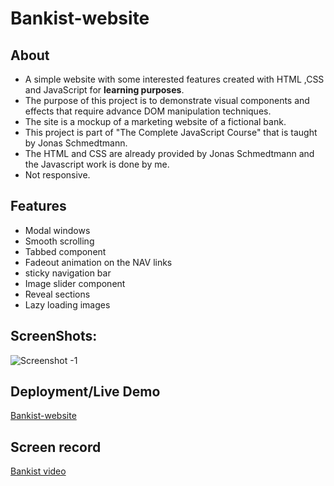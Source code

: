 # Bankist-website
## About
- A simple website with some interested features created with HTML ,CSS and JavaScript for **learning purposes**.
- The purpose of this project is to demonstrate visual components and effects that require advance DOM manipulation techniques.
- The site is a mockup of a marketing website of a fictional bank. 
- This project is part of "The Complete JavaScript Course" that is taught by Jonas Schmedtmann. 
- The HTML and CSS are already provided by Jonas Schmedtmann and the Javascript work is done by me.
- Not responsive.

## Features
- Modal windows
- Smooth scrolling
- Tabbed component
- Fadeout animation on the NAV links
- sticky navigation bar
- Image slider component
- Reveal sections
- Lazy loading images

## ScreenShots:
![Screenshot -1](https://user-images.githubusercontent.com/77184432/176552752-e021b287-4fb9-4e69-b674-a031613a8134.png)

## Deployment/Live Demo
[Bankist-website](https://bankist-website-111.netlify.app/)

## Screen record
[Bankist video](https://www.youtube.com/watch?v=Cdun3E685Do)
